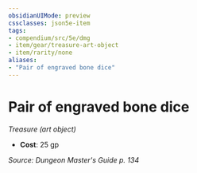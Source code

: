 ```yaml
---
obsidianUIMode: preview
cssclasses: json5e-item
tags:
- compendium/src/5e/dmg
- item/gear/treasure-art-object
- item/rarity/none
aliases: 
- "Pair of engraved bone dice"
---
```

# Pair of engraved bone dice
*Treasure (art object)*  

- **Cost**: 25 gp

*Source: Dungeon Master's Guide p. 134*